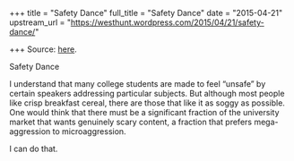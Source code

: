 +++
title = "Safety Dance"
full_title = "Safety Dance"
date = "2015-04-21"
upstream_url = "https://westhunt.wordpress.com/2015/04/21/safety-dance/"

+++
Source: [here](https://westhunt.wordpress.com/2015/04/21/safety-dance/).

Safety Dance

I understand that many college students are made to feel “unsafe” by
certain speakers addressing particular subjects. But although most
people like crisp breakfast cereal, there are those that like it as
soggy as possible. One would think that there must be a significant
fraction of the university market that wants genuinely scary content, a
fraction that prefers mega-aggression to microaggression.

I can do that.

